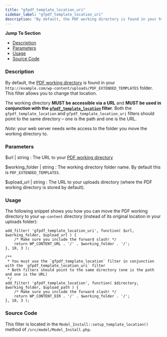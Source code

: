 ```yaml
---
title: "gfpdf_template_location_uri"
sidebar_label: "gfpdf_template_location_uri"
description: "By default, the PDF working directory is found in your http://example.com/wp-content/uploads/PDF_EXTENDED_TEMPLATES folder."
---
```


**Jump To Section**

* [Description](#description)
* [Parameters](#parameters)
* [Usage](#usage)
* [Source Code](#source-code)

### Description 

By default, the [PDF working directory](developer-first-custom-pdf.md#working-directory) is found in your `http://example.com/wp-content/uploads/PDF_EXTENDED_TEMPLATES` folder. This filter allows you to change that location. 

The working directory **MUST be accessible via a URL** and **MUST be used in conjunction with the [`gfpdf_template_location`](https://gravitypdf.com/documentation/v4/gfpdf_template_location/) filter**. Both the `gfpdf_template_location` and `gfpdf_template_location_uri` filters should point to the same directory – one is the path and one is the URL.

*Note:* your web server needs write access to the folder you move the working directory to.

### Parameters 

$url | string
:    The URL to your [PDF working directory](developer-first-custom-pdf.md#working-directory)

$working_folder | string
:    The working directory folder name. By default this is `PDF_EXTENDED_TEMPLATES`.

$upload_url | string
:    The URL to your uploads directory (where the PDF working directory is stored by default).

### Usage 

The following snippet shows you how you can move the PDF working directory to your `wp-content` directory (instead of its original location in your uploads folder):

```.language-php
add_filter( 'gfpdf_template_location_uri', function( $url, $working_folder, $upload_url ) {
    /* Make sure you include the forward slash! */
	return WP_CONTENT_URL . '/' . $working_folder . '/';
}, 10, 3 );

/**
 * You must use the `gfpdf_template_location` filter in conjunction with the `gfpdf_template_location_uri` filter
 * Both filters should point to the same directory (one is the path and one is the URL)
 */
add_filter( 'gfpdf_template_location', function( $directory, $working_folder, $upload_path ) {
	/* Make sure you include the forward slash! */
	return WP_CONTENT_DIR . '/' . $working_folder . '/';
}, 10, 3 );

```

### Source Code 

This filter is located in the `Model_Install::setup_template_location()` method of `/src/model/Model_Install.php`.